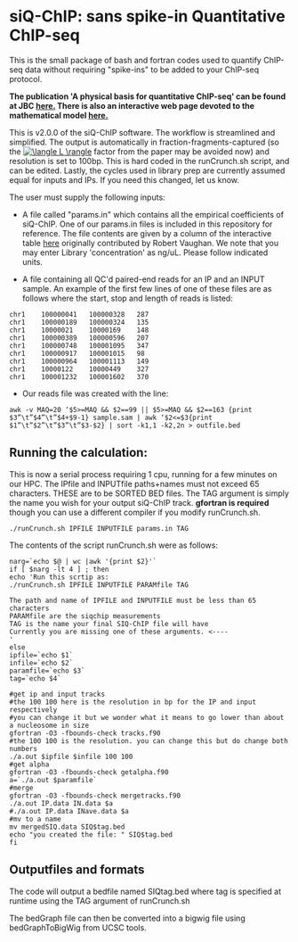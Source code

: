 # siQ-ChIP: sans spike-in Quantitative ChIP-seq
This is the small package of bash and fortran codes used to quantify ChIP-seq data without requiring "spike-ins" to be added to your ChIP-seq protocol.

**The publication 'A physical basis for quantitative ChIP-seq' can be found at JBC [here.](https://www.jbc.org/content/early/2020/09/29/jbc.RA120.015353) There is also an interactive web page devoted to the mathematical model [here.](http://proteinknowledge.com/siqD3/)**

This is v2.0.0 of the siQ-ChIP software. The workflow is streamlined and simplified. The output is automatically in fraction-fragments-captured (so the <a href="https://www.codecogs.com/eqnedit.php?latex=\langle&space;L&space;\rangle" target="_blank"><img src="https://latex.codecogs.com/gif.latex?\langle&space;L&space;\rangle" title="\langle L \rangle" /></a> factor from the paper may be avoided now) and resolution is set to 100bp. This is hard coded in the runCrunch.sh script, and can be edited. Lastly, the cycles used in library prep are currently assumed equal for inputs and IPs. If you need this changed, let us know.

The user must supply the following inputs:

- A file called "params.in" which contains all the empirical coefficients of siQ-ChIP. One of our params.in files is included in this repository for reference. The file contents are given by a column of the interactive table [here](./interactive_siQ_table.xlsx) originally contributed by Robert Vaughan. We note that you may enter Library 'concentration' as ng/uL. Please follow indicated units.


- A file containing all QC'd paired-end reads for an IP and an INPUT sample. An example of the first few lines of one of these files are as follows where the start, stop and length of reads is listed:

~~~~
chr1	100000041	100000328	287
chr1	100000189	100000324	135
chr1	10000021	10000169	148
chr1	100000389	100000596	207
chr1	100000748	100001095	347
chr1	100000917	100001015	98
chr1	100000964	100001113	149
chr1	10000122	10000449	327
chr1	100001232	100001602	370
~~~~

- Our reads file was created with the line:
~~~~
awk -v MAQ=20 ‘$5>=MAQ && $2==99 || $5>=MAQ && $2==163 {print $3”\t”$4”\t”$4+$9-1} sample.sam | awk ‘$2<=$3{print $1”\t”$2”\t”$3”\t”$3-$2} | sort -k1,1 -k2,2n > outfile.bed
~~~~

## Running the calculation:

This is now a serial process requiring 1 cpu, running for a few minutes on our HPC. The IPfile and INPUTfile paths+names must not exceed 65 characters. THESE are to be SORTED BED files. The TAG argument is simply the name you wish for your output siQ-ChIP track. **gfortran is required** though you can use a different compiler if you modify runCrunch.sh.

~~~~
./runCrunch.sh IPFILE INPUTFILE params.in TAG
~~~~

The contents of the script runCrunch.sh were as follows:

~~~~
narg=`echo $@ | wc |awk '{print $2}'`
if [ $narg -lt 4 ] ; then
echo 'Run this scrtip as:
./runCrunch.sh IPFILE INPUTFILE PARAMfile TAG

The path and name of IPFILE and INPUTFILE must be less than 65 characters
PARAMfile are the siqchip measurements
TAG is the name your final SIQ-ChIP file will have
Currently you are missing one of these arguments. <----
'
else 
ipfile=`echo $1`
infile=`echo $2`
paramfile=`echo $3`
tag=`echo $4`

#get ip and input tracks
#the 100 100 here is the resolution in bp for the IP and input respectively
#you can change it but we wonder what it means to go lower than about a nucleosome in size
gfortran -O3 -fbounds-check tracks.f90
#the 100 100 is the resolution. you can change this but do change both numbers
./a.out $ipfile $infile 100 100 
#get alpha
gfortran -O3 -fbounds-check getalpha.f90
a=`./a.out $paramfile`
#merge
gfortran -O3 -fbounds-check mergetracks.f90
./a.out IP.data IN.data $a
#./a.out IP.data INave.data $a
#mv to a name
mv mergedSIQ.data SIQ$tag.bed
echo "you created the file: " SIQ$tag.bed
fi
~~~~


## Outputfiles and formats

The code will output a bedfile named SIQtag.bed where tag is specified at runtime using the TAG argument of runCrunch.sh

The bedGraph file can then be converted into a bigwig file using bedGraphToBigWig from UCSC tools.
